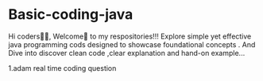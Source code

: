 # Basic-coding-java
Hi coders🧑‍💻, Welcome🙏 to my respositories!!! Explore simple yet effective java programming cods designed to showcase foundational concepts . And Dive into discover clean code ,clear explanation and hand-on example...


1.adam real time coding question
